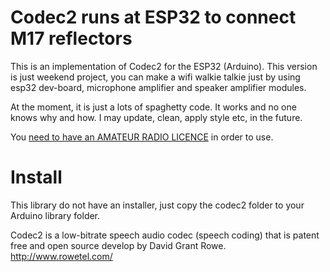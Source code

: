 # Codec2 runs at ESP32 to connect M17 reflectors

This is an implementation of Codec2 for the ESP32 (Arduino). 
This version is just weekend project, you can make a wifi walkie talkie just by using esp32 dev-board, microphone amplifier and speaker amplifier modules.

At the moment, it is just a lots of spaghetty code. It works and no one knows why and how. I may update, clean, apply style etc, in the future.

You <u>need to have an AMATEUR RADIO LICENCE</u> in order to use.

# Install
This library do not have an installer, just copy the codec2 folder to your Arduino library folder.

Codec2 is a low-bitrate speech audio codec (speech coding) that is patent free and open source develop by David Grant Rowe.
http://www.rowetel.com/


